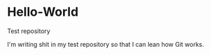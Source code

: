 # Hello-World
Test repository


I'm writing shit in my test repository so that I can lean how Git works.

